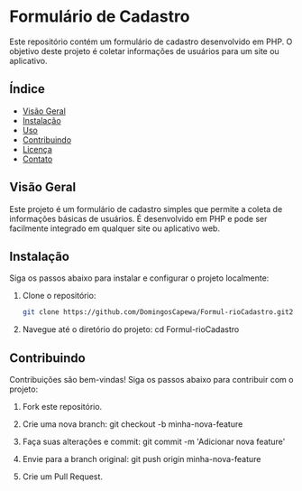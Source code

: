 # Formulário de Cadastro

Este repositório contém um formulário de cadastro desenvolvido em PHP. O objetivo deste projeto é coletar informações de usuários para um site ou aplicativo.

## Índice

- [Visão Geral](#visão-geral)
- [Instalação](#instalação)
- [Uso](#uso)
- [Contribuindo](#contribuindo)
- [Licença](#licença)
- [Contato](#contato)

## Visão Geral

Este projeto é um formulário de cadastro simples que permite a coleta de informações básicas de usuários. É desenvolvido em PHP e pode ser facilmente integrado em qualquer site ou aplicativo web.

## Instalação

Siga os passos abaixo para instalar e configurar o projeto localmente:

1. Clone o repositório:
   ```sh
   git clone https://github.com/DomingosCapewa/Formul-rioCadastro.git2. 
2. Navegue até o diretório do projeto: cd Formul-rioCadastro

## Contribuindo

Contribuições são bem-vindas! Siga os passos abaixo para contribuir com o projeto:

1. Fork este repositório.

2. Crie uma nova branch: git checkout -b minha-nova-feature

3. Faça suas alterações e commit: git commit -m 'Adicionar nova feature'

4. Envie para a branch original: git push origin minha-nova-feature

5. Crie um Pull Request.
